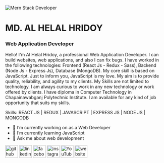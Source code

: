 ![Mern Stack Developer](https://pbs.twimg.com/profile_banners/903084116580511744/1639076933/1500x500)
# MD. AL HELAL HRIDOY
### Web Application Developer

Hello! I'm Al Helal Hridoy, a professional Web Application Developer. I can build websites, web applications, and also I can fix bugs. I have worked in the following technologies: Frontend (React Js - Redux - Sass), Backend (Node Js - Express Js), Database (MongoDB). My core skill is based on JavaScript. Just to inform you, JavaScript is my love. My aim is to provide quality, reliability, and agility to my clients. My Skills are not limited to technology. I am always curious to work in any new technology or work offered by clients. I have diploma in Computer Technology in Chapainawabganj Polytechnic Institute. I am available for any kind of job opportunity that suits my skills.

Skills: REACT JS | REDUX | JAVASCRIPT | EXPRESS JS | NODE JS | MONGODB

- 🔭 I’m currently working on as a Web Developer
- 🌱 I’m currently learning JavaScript
- 💬 Ask me about web development


[<img src='https://cdn.jsdelivr.net/npm/simple-icons@3.0.1/icons/github.svg' alt='github' height='40'>](https://github.com/https://github.com/ahhridoy)  [<img src='https://cdn.jsdelivr.net/npm/simple-icons@3.0.1/icons/linkedin.svg' alt='linkedin' height='40'>](https://www.linkedin.com/in/https://www.linkedin.com/in/ahhridoyy//)  [<img src='https://cdn.jsdelivr.net/npm/simple-icons@3.0.1/icons/facebook.svg' alt='facebook' height='40'>](https://www.facebook.com/https://facebook.com/ahhridoyy1)  [<img src='https://cdn.jsdelivr.net/npm/simple-icons@3.0.1/icons/instagram.svg' alt='instagram' height='40'>](https://www.instagram.com/https://instagram.com/ahhridoyy/)  [<img src='https://cdn.jsdelivr.net/npm/simple-icons@3.0.1/icons/youtube.svg' alt='YouTube' height='40'>](https://www.youtube.com/channel/https://youtube.com/juniorhridoyofficial)  [<img src='https://cdn.jsdelivr.net/npm/simple-icons@3.0.1/icons/icloud.svg' alt='website' height='40'>](https://hridoy-portfolio.web.app)  
